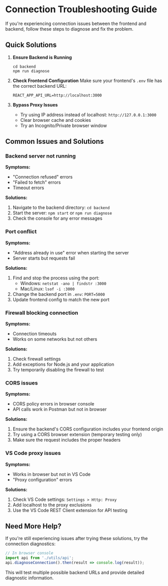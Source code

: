 # Connection Troubleshooting Guide

If you're experiencing connection issues between the frontend and backend, follow these steps to diagnose and fix the problem.

## Quick Solutions

1. **Ensure Backend is Running**
   ```
   cd backend
   npm run diagnose
   ```

2. **Check Frontend Configuration**
   Make sure your frontend's `.env` file has the correct backend URL:
   ```
   REACT_APP_API_URL=http://localhost:3000
   ```

3. **Bypass Proxy Issues**
   - Try using IP address instead of localhost: `http://127.0.0.1:3000`
   - Clear browser cache and cookies
   - Try an Incognito/Private browser window

## Common Issues and Solutions

### Backend server not running

**Symptoms:**
- "Connection refused" errors
- "Failed to fetch" errors
- Timeout errors

**Solutions:**
1. Navigate to the backend directory: `cd backend`
2. Start the server: `npm start` or `npm run diagnose`
3. Check the console for any error messages

### Port conflict

**Symptoms:**
- "Address already in use" error when starting the server
- Server starts but requests fail

**Solutions:**
1. Find and stop the process using the port:
   - Windows: `netstat -ano | findstr :3000`
   - Mac/Linux: `lsof -i :3000`
2. Change the backend port in `.env`: `PORT=5000`
3. Update frontend config to match the new port

### Firewall blocking connection

**Symptoms:**
- Connection timeouts
- Works on some networks but not others

**Solutions:**
1. Check firewall settings
2. Add exceptions for Node.js and your application
3. Try temporarily disabling the firewall to test

### CORS issues

**Symptoms:**
- CORS policy errors in browser console
- API calls work in Postman but not in browser

**Solutions:**
1. Ensure the backend's CORS configuration includes your frontend origin
2. Try using a CORS browser extension (temporary testing only)
3. Make sure the request includes the proper headers

### VS Code proxy issues

**Symptoms:**
- Works in browser but not in VS Code
- "Proxy configuration" errors

**Solutions:**
1. Check VS Code settings: `Settings > Http: Proxy`
2. Add localhost to the proxy exclusions
3. Use the VS Code REST Client extension for API testing

## Need More Help?

If you're still experiencing issues after trying these solutions, try the connection diagnostics:

```javascript
// In browser console
import api from './utils/api';
api.diagnoseConnection().then(result => console.log(result));
```

This will test multiple possible backend URLs and provide detailed diagnostic information.
